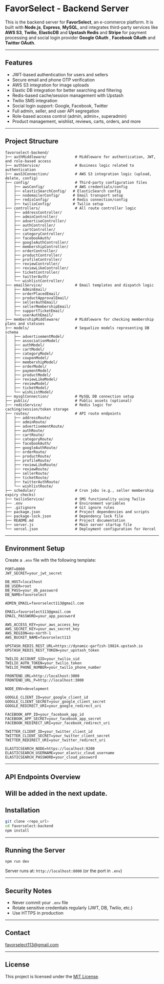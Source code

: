 
#  FavorSelect - Backend Server

This is the backend server for **FavorSelect**, an e-commerce platform. It is built with **Node.js**, **Express**, **MySQL**, and integrates third-party services like **AWS S3**, **Twilio**, **ElasticDB** and **Upstash Redis** and **Stripe** for payment processing and social login provider **Google OAuth** , **Facebook OAuth** and **Twitter OAuth**.

---

##  Features

- JWT-based authentication for users and sellers
- Secure email and phone OTP verification
- AWS S3 integration for image uploads
- Elastic DB integration for better searching and filtering
- Redis-based cache/session management with Upstash
- Twilio SMS integration
- Social login support: Google, Facebook, Twitter
- Full admin, seller, and user API segregation
- Role-based access control (admin, admin+, superadmin)
- Product management, wishlist, reviews, carts, orders, and more

---

##  Project Structure

```
favorselect-backend/
├── authMiddleware/             # Middleware for authentication, JWT, and role-based access
├── authService/                # Business logic related to authentication
├── awsS3Connection/            # AWS S3 integration logic (upload, delete, config)
├── config/                     # Third-party configuration files
│   ├── awsConfig/              # AWS credentials/config
│   ├── elasticSearchConfig/   # ElasticSearch config
│   ├── nodemailerConfig/      # Email transport setup
│   ├── redisConfig/           # Redis connection/config
│   ├── twilioConfig/          # Twilio setup
├── controllers/                # All route controller logic
│   ├── addressController/
│   ├── adminController/
│   ├── advertiseController/
│   ├── authController/
│   ├── cartController/
│   ├── categoryController/
│   ├── facebookAuth/
│   ├── googleAuthController/
│   ├── membershipController/
│   ├── orderController/
│   ├── productController/
│   ├── profileController/
│   ├── reviewController/
│   ├── reviewLikeController/
│   ├── ticketController/
│   ├── twitterAuth/
│   └── wishlistController/
├── emailService/               # Email templates and dispatch logic
│   ├── AdminEmail/
│   ├── orderPlacedEmail/
│   ├── productApprovalEmail/
│   ├── sellerAuthEmail/
│   ├── sellerMembershipEmail/
│   ├── supportTicketEmail/
│   └── userAuthEmail/
├── membershipMiddleware/       # Middleware for checking membership plans and statuses
├── models/                     # Sequelize models representing DB schema
│   ├── advertisementModel/
│   ├── associationModel/
│   ├── authModel/
│   ├── cartModel/
│   ├── categoryModel/
│   ├── couponModel/
│   ├── membershipModel/
│   ├── orderModel/
│   ├── paymentModel/
│   ├── productModel/
│   ├── reviewLikeModel/
│   ├── reviewModel/
│   ├── ticketModel/
│   └── wishListModel/
├── mysqlConnection/            # MySQL DB connection setup
├── public/                     # Public assets (optional)
├── redisService/               # Redis logic for caching/session/token storage
├── routes/                     # API route endpoints
│   ├── addressRoute/
│   ├── adminRoute/
│   ├── advertisementRoute/
│   ├── authRoute/
│   ├── cartRoute/
│   ├── categoryRoute/
│   ├── facebookAuth/
│   ├── googleAuthRoute/
│   ├── orderRoute/
│   ├── productRoute/
│   ├── profileRoute/
│   ├── reviewLikeRoute/
│   ├── reviewRoute/
│   ├── sellerRoute/
│   ├── ticketRoute/
│   ├── twitterAuthRoute/
│   └── wishlistRoute/
├── schedular/                  # Cron jobs (e.g., seller membership expiry checks)
├── twilioService/              # SMS functionality using Twilio
├── .env                        # Environment variables
├── .gitignore                  # Git ignore rules
├── package.json                # Project dependencies and scripts
├── package-lock.json           # Dependency lock file
├── README.md                   # Project documentation
├── server.js                   # Main server startup file
└── vercel.json                 # Deployment configuration for Vercel
```

---

##  Environment Setup

Create a `.env` file with the following template:

```env
PORT=8000
JWT_SECRET=your_jwt_secret

DB_HOST=localhost
DB_USER=root
DB_PASS=your_db_password
DB_NAME=favorselect

ADMIN_EMAIL=favorselect113@gmail.com

EMAIL=favorselect113@gmail.com
EMAIL_PASSWORD=your_app_password

AWS_ACCESS_KEY=your_aws_access_key
AWS_SECRET_KEY=your_aws_secret_key
AWS_REGION=eu-north-1
AWS_BUCKET_NAME=favorselect113

UPSTASH_REDIS_REST_URL=https://dynamic-garfish-19824.upstash.io
UPSTASH_REDIS_REST_TOKEN=your_upstash_token

TWILIO_ACCOUNT_SID=your_twilio_sid
TWILIO_AUTH_TOKEN=your_twilio_token
TWILIO_PHONE_NUMBER=your_twilio_phone_number

FRONTEND_URL=http://localhost:3000
FRONTEND_URL_P=http://localhost:3000

NODE_ENV=development

GOOGLE_CLIENT_ID=your_google_client_id
GOOGLE_CLIENT_SECRET=your_google_client_secret
GOOGLE_REDIRECT_URI=your_google_redirect_uri

FACEBOOK_APP_ID=your_facebook_app_id
FACEBOOK_APP_SECRET=your_facebook_app_secret
FACEBOOK_REDIRECT_URI=your_facebook_redirect_uri

TWITTER_CLIENT_ID=your_twitter_client_id
TWITTER_CLIENT_SECRET=your_twitter_client_secret
TWITTER_REDIRECT_URI=your_twitter_redirect_uri

ELASTICSEARCH_NODE=https://localhost:9200  
ELASTICSEARCH_USERNAME=your_elastic_cloud_username
ELASTICSEARCH_PASSWORD=your_cloud_password

```

---

##  API Endpoints Overview

Will be added in the next update.
---

##  Installation

```bash
git clone <repo_url>
cd favorselect-backend
npm install
```

---

##  Running the Server

```bash
npm run dev
```

Server runs at: `http://localhost:8000` (or the port in `.env`)

---

##  Security Notes

- Never commit your `.env` file
- Rotate sensitive credentials regularly (JWT, DB, Twilio, etc.)
- Use HTTPS in production

---

##  Contact

 favorselect113@gmail.com

---

##  License

This project is licensed under the [MIT License](LICENSE).
